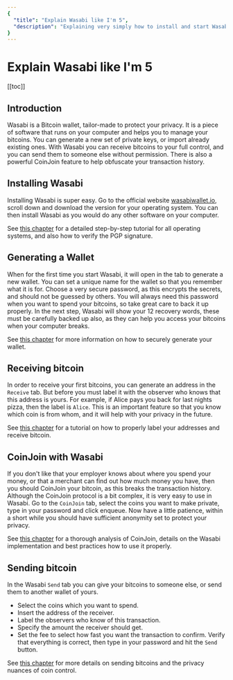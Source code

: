 ```yaml
---
{
  "title": "Explain Wasabi like I'm 5",
  "description": "Explaining very simply how to install and start Wasabi, as well as receiving, sending and coinjoining. This is the Wasabi documentation, an archive of knowledge about the open-source, non-custodial and privacy-focused Bitcoin wallet for desktop."
}
---
```


# Explain Wasabi like I'm 5

[[toc]]

## Introduction

Wasabi is a Bitcoin wallet, tailor-made to protect your privacy.
It is a piece of software that runs on your computer and helps you to manage your bitcoins.
You can generate a new set of private keys, or import already existing ones.
With Wasabi you can receive bitcoins to your full control, and you can send them to someone else without permission.
There is also a powerful CoinJoin feature to help obfuscate your transaction history.

## Installing Wasabi

Installing Wasabi is super easy.
Go to the official website [wasabiwallet.io](https://wasabiwallet.io), scroll down and download the version for your operating system.
You can then install Wasabi as you would do any other software on your computer.

See [this chapter](/using-wasabi/InstallPackage.md) for a detailed step-by-step tutorial for all operating systems, and also how to verify the PGP signature.

## Generating a Wallet

When for the first time you start Wasabi, it will open in the tab to generate a new wallet.
You can set a unique name for the wallet so that you remember what it is for.
Choose a very secure password, as this encrypts the secrets, and should not be guessed by others.
You will always need this password when you want to spend your bitcoins, so take great care to back it up properly.
In the next step, Wasabi will show your 12 recovery words, these must be carefully backed up also, as they can help you access your bitcoins when your computer breaks.

See [this chapter](/using-wasabi/WalletGeneration.md) for more information on how to securely generate your wallet.

## Receiving bitcoin

In order to receive your first bitcoins, you can generate an address in the `Receive` tab.
But before you must label it with the observer who knows that this address is yours.
For example, if Alice pays you back for last nights pizza, then the label is `Alice`.
This is an important feature so that you know which coin is from whom, and it will help with your privacy in the future.

See [this chapter](/using-wasabi/Receive.md) for a tutorial on how to properly label your addresses and receive bitcoin.

## CoinJoin with Wasabi

If you don't like that your employer knows about where you spend your money, or that a merchant can find out how much money you have, then you should CoinJoin your bitcoin, as this breaks the transaction history.
Although the CoinJoin protocol is a bit complex, it is very easy to use in Wasabi.
Go to the `CoinJoin` tab, select the coins you want to make private, type in your password and click enqueue.
Now have a little patience, within a short while you should have sufficient anonymity set to protect your privacy.

See [this chapter](/using-wasabi/CoinJoin.md) for a thorough analysis of CoinJoin, details on the Wasabi implementation and best practices how to use it properly.

## Sending bitcoin

In the Wasabi `Send` tab you can give your bitcoins to someone else, or send them to another wallet of yours.
* Select the coins which you want to spend.
* Insert the address of the receiver.
* Label the observers who know of this transaction.
* Specify the amount the receiver should get.
* Set the fee to select how fast you want the transaction to confirm.
Verify that everything is correct, then type in your password and hit the `Send` button.

See [this chapter](/using-wasabi/Send.md) for more details on sending bitcoins and the privacy nuances of coin control.
